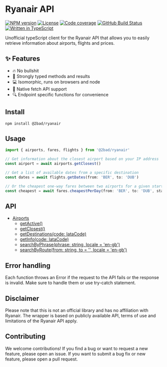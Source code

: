 # Ryanair API

[![NPM version](https://img.shields.io/npm/v/@2bad/ryanair)](https://www.npmjs.com/package/@2bad/ryanair)
[![License](https://img.shields.io/npm/l/@2bad/ryanair)](https://www.npmjs.com/package/@2bad/ryanair)
[![Code coverage](https://img.shields.io/codecov/c/github/2BAD/ryanair)](https://codecov.io/gh/2BAD/ryanair)
[![GitHub Build Status](https://img.shields.io/github/actions/workflow/status/2BAD/ryanair/integration.yml)](https://github.com/2BAD/ryanair/actions/workflows/integration.yml)
[![Written in TypeScript](https://img.shields.io/github/languages/top/2BAD/ryanair)](https://github.com/2BAD/ryanair/search?l=typescript)

Unofficial typeScript client for the Ryanair API that allows you to easily retrieve information about airports, flights and prices.

## ✨ Features

- 🔥 No bullshit
- 📝 Strongly typed methods and results
- 💻 Isomorphic, runs on browsers and node
- 🚀 Native fetch API support
- 🔍 Endpoint specific functions for convenience

## Install

```shell
npm install @2bad/ryanair
```

## Usage

```typescript
import { airports, fares, flights } from '@2bad/ryanair'

// Get information about the closest airport based on your IP address
const airport = await airports.getClosest()

// Get a list of available dates from a specific destination
const dates = await flights.getDates(from: 'BER', to: 'DUB')

// Or the cheapest one-way fares between two airports for a given start date
const cheapest = await fares.cheapestPerDay(from: 'BER', to: 'DUB', startDate: '2023-10-10')
```

## API

- [Airports](docs/airports.md#airports-api)
  - [getActive()](docs/airports.md#getactive)
  - [getClosest()](docs/airports.md#getclosest)
  - [getDestinations(code: IataCode)](docs/airports.md#getdestinationscode-iatacode)
  - [getInfo(code: IataCode)](docs/airports.md#getinfocode-iatacode)
  - [searchByPhrase(phrase: string, locale = 'en-gb')](docs/airports.md#searchbyphrasephrase-string-locale--en-gb)
  - [searchByRoute(from: string, to = '', locale = 'en-gb')](docs/airports.md#searchbyroutefrom-string-to---locale--en-gb)

## Error handling

Each function throws an Error if the request to the API fails or the response is invalid. Make sure to handle them or use try-catch statement.

## Disclaimer

Please note that this is not an official library and has no affiliation with Ryanair. The wrapper is based on publicly available API, terms of use and limitations of the Ryanair API apply.

## Contributing

We welcome contributions! If you find a bug or want to request a new feature, please open an issue. If you want to submit a bug fix or new feature, please open a pull request.

